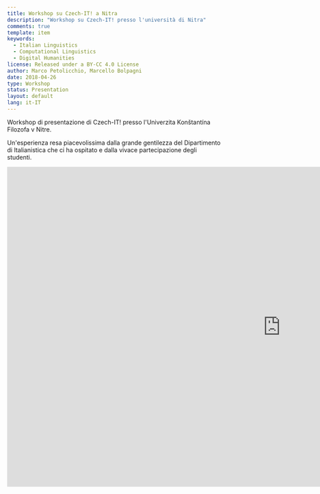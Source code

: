 ```yaml
---
title: Workshop su Czech-IT! a Nitra
description: "Workshop su Czech-IT! presso l'università di Nitra"
comments: true
template: item
keywords: 
  - Italian Linguistics
  - Computational Linguistics
  - Digital Humanities
license: Released under a BY-CC 4.0 License
author: Marco Petolicchio, Marcello Bolpagni
date: 2018-04-26
type: Workshop
status: Presentation
layout: default
lang: it-IT
---
```

Workshop di presentazione di Czech-IT! presso l'Univerzita Konštantína Filozofa v Nitre.

Un'esperienza resa piacevolissima dalla grande gentilezza del Dipartimento di Italianistica che ci ha ospitato e dalla vivace partecipazione degli studenti.

<iframe src="https://docs.google.com/presentation/d/e/2PACX-1vSJxK9nTwczPAcwcKVBpYT5EJ7AFfPiAlqCpmy12VGrVdIzZheXbOpR2mtQhSZy4nKkteYehu-eyUdc/embed?start=false&loop=false&delayms=30000" frameborder="0" width="1277" height="747" allowfullscreen="true" mozallowfullscreen="true" webkitallowfullscreen="true"></iframe>
